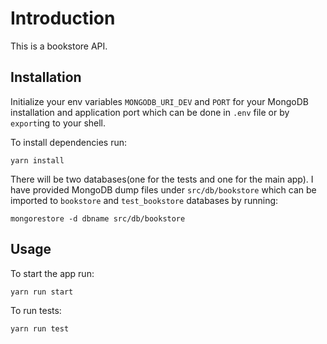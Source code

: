 # Introduction

This is a bookstore API.

## Installation

Initialize your env variables ```MONGODB_URI_DEV``` and ```PORT``` for your MongoDB installation and application port which can be done in ```.env``` file or by ```export```ing to your shell.  

To install dependencies run:
```
yarn install
```

There will be two databases(one for the tests and one for the main app).
I have provided MongoDB dump files under ```src/db/bookstore``` which can be imported to ```bookstore``` and ```test_bookstore``` databases by running:
```shell 
mongorestore -d dbname src/db/bookstore
```

## Usage
To start the app run:
```
yarn run start
```

To run tests:
```
yarn run test
```
